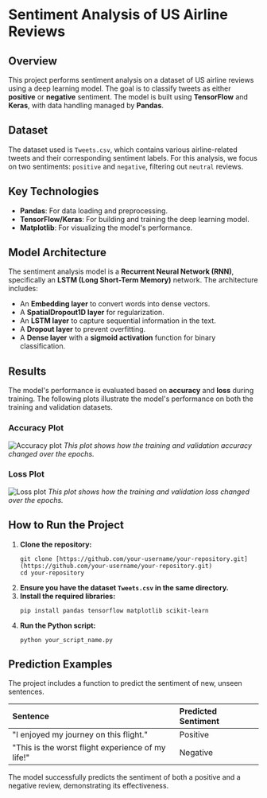 # Sentiment Analysis of US Airline Reviews

## Overview
This project performs sentiment analysis on a dataset of US airline reviews using a deep learning model. The goal is to classify tweets as either **positive** or **negative** sentiment. The model is built using **TensorFlow** and **Keras**, with data handling managed by **Pandas**.

## Dataset
The dataset used is `Tweets.csv`, which contains various airline-related tweets and their corresponding sentiment labels. For this analysis, we focus on two sentiments: `positive` and `negative`, filtering out `neutral` reviews.

## Key Technologies
-   **Pandas**: For data loading and preprocessing.
-   **TensorFlow/Keras**: For building and training the deep learning model.
-   **Matplotlib**: For visualizing the model's performance.

## Model Architecture
The sentiment analysis model is a **Recurrent Neural Network (RNN)**, specifically an **LSTM (Long Short-Term Memory)** network. The architecture includes:
-   An **Embedding layer** to convert words into dense vectors.
-   A **SpatialDropout1D layer** for regularization.
-   An **LSTM layer** to capture sequential information in the text.
-   A **Dropout layer** to prevent overfitting.
-   A **Dense layer** with a **sigmoid activation** function for binary classification.

## Results
The model's performance is evaluated based on **accuracy** and **loss** during training. The following plots illustrate the model's performance on both the training and validation datasets.

### Accuracy Plot
![Accuracy plot](Accuracy%20plot.jpg)
*This plot shows how the training and validation accuracy changed over the epochs.*

### Loss Plot
![Loss plot](Loss%20plot.jpg)
*This plot shows how the training and validation loss changed over the epochs.*

## How to Run the Project
1.  **Clone the repository:**
    ```
    git clone [https://github.com/your-username/your-repository.git](https://github.com/your-username/your-repository.git)
    cd your-repository
    ```
2.  **Ensure you have the dataset `Tweets.csv` in the same directory.**
3.  **Install the required libraries:**
    ```
    pip install pandas tensorflow matplotlib scikit-learn
    ```
4.  **Run the Python script:**
    ```
    python your_script_name.py
    ```

## Prediction Examples
The project includes a function to predict the sentiment of new, unseen sentences.

| Sentence | Predicted Sentiment |
| :--- | :--- |
| "I enjoyed my journey on this flight." | Positive |
| "This is the worst flight experience of my life!" | Negative |

The model successfully predicts the sentiment of both a positive and a negative review, demonstrating its effectiveness.
